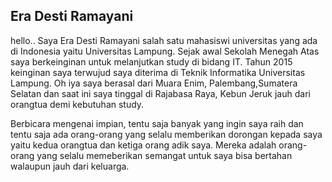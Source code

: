 ## Era Desti Ramayani 

hello..
Saya Era Desti Ramayani salah satu mahasiswi universitas yang ada di Indonesia yaitu Universitas Lampung. Sejak awal Sekolah Menegah Atas saya berkeinginan untuk melanjutkan study di bidang IT. Tahun 2015 keinginan saya terwujud saya diterima di Teknik Informatika Universitas Lampung. Oh iya saya berasal dari Muara Enim, Palembang,Sumatera  Selatan dan saat ini saya tinggal di Rajabasa Raya, Kebun Jeruk jauh dari orangtua demi kebutuhan study. 

Berbicara mengenai impian, tentu saja banyak yang ingin saya raih dan tentu saja ada orang-orang yang selalu memberikan dorongan kepada saya yaitu kedua orangtua dan ketiga orang adik saya. Mereka adalah orang-orang yang selalu memeberikan semangat untuk saya bisa bertahan walaupun jauh dari keluarga. 

